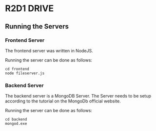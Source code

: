 # R2D1 DRIVE

## Running the Servers

### Frontend Server

The frontend server was written in NodeJS.

Running the server can be done as follows:

```
cd frontend
node fileserver.js
``` 



### Backend Server

The backend server is a MongoDB Server. The Server needs to be setup
according to the tutorial on the MongoDb official website.

Running the server can be done as follows:

```
cd backend
mongod.exe
``` 